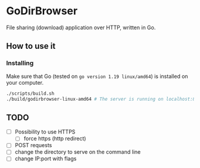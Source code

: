 # GoDirBrowser

File sharing (download) application over HTTP, written in Go.

## How to use it

### Installing

Make sure that Go (tested on `go version 1.19 linux/amd64`) is installed on your computer.
```sh
./scripts/build.sh
./build/godirbrowser-linux-amd64 # The server is running on localhost:8080 by default.
```

## TODO

+ [ ] Possibility to use HTTPS
  + [ ] force https (http redirect)
+ [ ] POST requests
+ [ ] change the directory to serve on the command line
+ [ ] change IP:port with flags